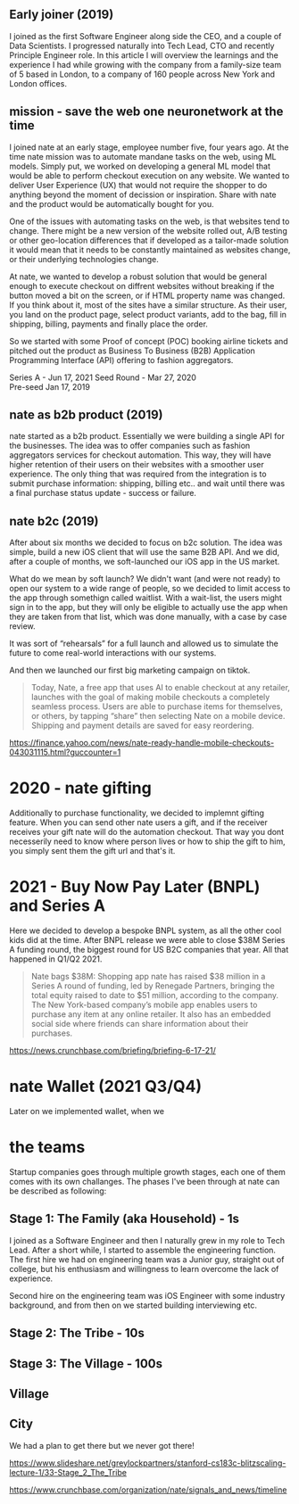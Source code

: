 

## Early joiner (2019)

I joined as the first Software Engineer along side the CEO, and a couple of Data Scientists. I progressed naturally into Tech Lead, CTO and recently Principle Engineer role. In this article I will overview the learnings and the experience I had while growing with the company from a family-size team of 5 based in London, to a company of 160 people across New York and London offices.

## mission - save the web one neuronetwork at the time
I joined nate at an early stage, employee number five, four years ago. At the time nate mission was to automate mandane tasks on the web, using ML models. Simply put, we worked on developing a general ML model that would be able to perform checkout execution on any website. 
We wanted to deliver User Experience (UX) that would not require the shopper to do anything beyond the moment of decission or inspiration.
Share with nate and the product would be automatically bought for you.

One of the issues with automating tasks on the web, is that websites tend to change. There might be a new version of the website rolled out, A/B testing or other geo-location differences that if developed as a tailor-made solution it would mean that it needs to be constantly maintained as websites change, or their underlying technologies change.

At nate, we wanted to develop a robust solution that would be general enough to execute checkout on diffrent websites without breaking if the button moved a bit on the screen, or if HTML property name was changed. If you think about it, most of the sites have a similar structure. As their user, you land on the product page, select product variants, add to the bag, fill in shipping, billing, payments and finally place the order.

So we started with some Proof of concept (POC) booking airline tickets and pitched out the product as Business To Business (B2B) Application Programming Interface (API) offering to fashion aggregators.


Series A - Jun 17, 2021	
Seed Round - Mar 27, 2020	
Pre-seed Jan 17, 2019	

## nate as b2b product (2019)

nate started as a b2b product. Essentially we were building a single API for the businesses. The idea was to offer companies such as fashion aggregators services for checkout automation. This way, they will have higher retention of their users on their websites with a smoother user experience. The only thing that was required from the integration is to submit purchase information: shipping, billing etc.. and wait until there was a final purchase status update - success or failure.

## nate b2c (2019)
After about six months we decided to focus on b2c solution. The idea was simple, build a new iOS client that will use the same B2B API.
And we did, after a couple of months, we soft-launched our iOS app in the US market.

What do we mean by soft launch?
We didn't want (and were not ready) to open our system to a wide range of people, so we decided to limit access to the app through somethign called waitlist. With a wait-list, the users might sign in to the app, but they will only be eligible to actually use the app when they are taken from that list, which was done manually, with a case by case review.

It was sort of “rehearsals” for a full launch and allowed us to simulate the future to come real-world interactions with our systems. 

And then we launched our first big marketing campaign on tiktok.

> Today, Nate, a free app that uses AI to enable checkout at any retailer, launches with the goal of making mobile checkouts a completely seamless process. Users are able to purchase items for themselves, or others, by tapping “share” then selecting Nate on a mobile device. Shipping and payment details are saved for easy reordering.

https://finance.yahoo.com/news/nate-ready-handle-mobile-checkouts-043031115.html?guccounter=1

# 2020 - nate gifting

Additionally to purchase functionality, we decided to implemnt gifting feature. When you can send other nate users a gift, and if the receiver receives your gift nate will do the automation checkout. That way you dont necesserily need to know where person lives or how to ship the gift to him, you simply sent them the gift url and that's it.

# 2021 - Buy Now Pay Later (BNPL) and Series A

Here we decided to develop a bespoke BNPL system, as all the other cool kids did at the time. After BNPL release we were able to close $38M Series A funding round, the biggest round for US B2C companies that year. All that happened in Q1/Q2 2021.

> Nate bags $38M: Shopping app nate has raised $38 million in a Series A round of funding, led by Renegade Partners, bringing the total equity raised to date to $51 million, according to the company. The New York-based company’s mobile app enables users to purchase any item at any online retailer. It also has an embedded social side where friends can share information about their purchases.

https://news.crunchbase.com/briefing/briefing-6-17-21/

# nate Wallet (2021 Q3/Q4)

Later on we implemented wallet, when we 


# the teams


Startup companies goes through multiple growth stages, each one of them comes with its own challanges. The phases I've been through at nate can be described as following:

## Stage 1: The Family (aka Household) - 1s

I joined as a Software Engineer and then I naturally grew in my role to Tech Lead. After a short while, I started to assemble the engineering function. 
The first hire we had on engineering team was a Junior guy, straight out of college, but his enthusiasm and willingness to learn overcome the lack of experience. 

Second hire on the engineering team was iOS Engineer with some industry background, and from then on we started building interviewing etc.

## Stage 2: The Tribe - 10s



## Stage 3: The Village - 100s


## Village

## City
We had a plan to get there but we never got there!



https://www.slideshare.net/greylockpartners/stanford-cs183c-blitzscaling-lecture-1/33-Stage_2_The_Tribe


https://www.crunchbase.com/organization/nate/signals_and_news/timeline